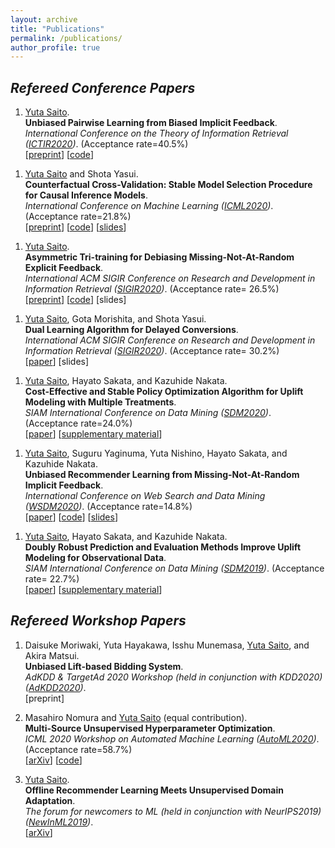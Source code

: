 ```yaml
---
layout: archive
title: "Publications"
permalink: /publications/
author_profile: true
---
```


## _Refereed Conference Papers_


1. <u>Yuta Saito</u>. <br>
**Unbiased Pairwise Learning from Biased Implicit Feedback**. <br>
_International Conference on the Theory of Information Retrieval ([ICTIR2020](https://ictir2020.org/))_.  (Acceptance rate=40.5%) <br>
[[preprint](https://usaito.github.io/files/ICTIR2020_UBPR.pdf)] [[code](https://github.com/usaito/unbiased-pairwise-rec)] <br>
<!-- Acceptance rate: 17/42 = 21.8% -->

1. <u>Yuta Saito</u> and Shota Yasui. <br>
**Counterfactual Cross-Validation: Stable Model Selection Procedure for Causal Inference Models**. <br>
_International Conference on Machine Learning ([ICML2020](https://icml.cc/))_. (Acceptance rate=21.8%)<br>
[[preprint](https://usaito.github.io/files/ICML2020_CFCV.pdf)] [[code](https://github.com/usaito/counterfactual-cv)] [[slides](https://usaito.github.io/files/cfcv-slide.pdf)] <br>
<!-- Acceptance rate: 1088/4990 = 21.8% -->

1. <u>Yuta Saito</u>. <br>
**Asymmetric Tri-training for Debiasing Missing-Not-At-Random Explicit Feedback**. <br>
_International ACM SIGIR Conference on Research and Development in Information Retrieval ([SIGIR2020](https://sigir.org/sigir2020/))_. (Acceptance rate= 26.5%) <br>
[[preprint](https://usaito.github.io/files/SIGIR2020_ATMF.pdf)] [[code](https://github.com/usaito/asymmetric-tri-rec-real)] [slides] <br>
<!-- Acceptance rate (full paper): 147/555 = 26.5% -->

1. <u>Yuta Saito</u>, Gota Morishita, and Shota Yasui. <br>
**Dual Learning Algorithm for Delayed Conversions**. <br>
_International ACM SIGIR Conference on Research and Development in Information Retrieval ([SIGIR2020](https://sigir.org/sigir2020/))_. (Acceptance rate= 30.2%) <br>
[[paper](https://arxiv.org/abs/1910.01847)] [slides] <br>
<!-- Acceptance rate (short paper): 153/507 = 30.2% -->

1. <u>Yuta Saito</u>, Hayato Sakata, and Kazuhide Nakata. <br> **Cost-Effective and Stable Policy Optimization Algorithm for Uplift Modeling with Multiple Treatments**. <br>
_SIAM International Conference on Data Mining ([SDM2020](https://www.siam.org/conferences/cm/conference/sdm20))_. (Acceptance rate=24.0%) <br>
[[paper](https://epubs.siam.org/doi/abs/10.1137/1.9781611976236.46)] [[supplementary material](https://usaito.github.io/files/varts.pdf)] <br>
<!-- Acceptance rate: 75/312 = 24.0% -->

1. <u>Yuta Saito</u>, Suguru Yaginuma, Yuta Nishino, Hayato Sakata, and Kazuhide Nakata. <br>
**Unbiased Recommender Learning from Missing-Not-At-Random Implicit Feedback**. <br>
_International Conference on Web Search and Data Mining ([WSDM2020](http://www.wsdm-conference.org/2020/registration.php))_. (Acceptance rate=14.8%) <br>
[[paper](https://dl.acm.org/doi/abs/10.1145/3336191.3371783)] [[code](https://github.com/usaito/unbiased-implicit-rec-real)] [[slides](https://usaito.github.io/files/relmf-slide.pdf)] <br>
<!-- Acceptance rate: 91/615 = 14.8% -->

1. <u>Yuta Saito</u>, Hayato Sakata, and Kazuhide Nakata. <br>
**Doubly Robust Prediction and Evaluation Methods Improve Uplift Modeling for Observational Data**. <br>
_SIAM International Conference on Data Mining ([SDM2019](https://www.siam.org/conferences/cm/conference/sdm19))_. (Acceptance rate= 22.7%) <br>
[[paper](https://epubs.siam.org/doi/abs/10.1137/1.9781611975673.53)] [[supplementary material](https://usaito.github.io/files/SDM19_appendix.pdf)] <br>
<!-- Acceptance rate: 90/397 = 22.7% -->


## _Refereed Workshop Papers_

1. Daisuke Moriwaki, Yuta Hayakawa, Isshu Munemasa, <u>Yuta Saito</u>, and Akira Matsui. <br>
**Unbiased Lift-based Bidding System**. <br>
_AdKDD & TargetAd 2020 Workshop (held in conjunction with KDD2020) ([AdKDD2020](https://www.adkdd.org/))_. <br>
[preprint]

1. Masahiro Nomura and <u>Yuta Saito</u> (equal contribution). <br>
**Multi-Source Unsupervised Hyperparameter Optimization**. <br>
_ICML 2020 Workshop on Automated Machine Learning ([AutoML2020](https://sites.google.com/view/automl2020/home?authuser=0))_. (Acceptance rate=58.7%) <br>
[[arXiv](https://arxiv.org/abs/2006.10600)] [[code](https://github.com/nmasahiro/MSU-HPO)]


1. <u>Yuta Saito</u>.  <br>
**Offline Recommender Learning Meets Unsupervised Domain Adaptation**. <br>
_The forum for newcomers to ML (held in conjunction with NeurIPS2019) ([NewInML2019](https://nehzux.github.io/NewInML2019/))_. <br>
[[arXiv](https://arxiv.org/abs/1910.07295)]


<!-- 1. <u>Yuta Saito</u>, Shunsuke Aihara, Megumi Matsutani, and Yusuke Narita. <br>
**A Large-scale Open Dataset for Bandit Algorithms**.  <br>
[[arXiv]]() [[code]()] -->

